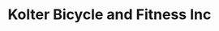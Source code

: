---
title: "Kolter Bicycle and Fitness Inc"
url: /winona/kolter-bicycle-and-fitness-inc/
shop: bicycle
---